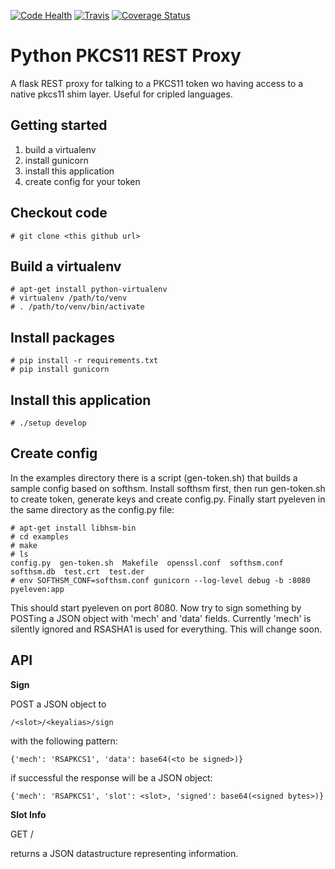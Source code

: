 
[![Code Health](https://landscape.io/github/leifj/pyeleven/master/landscape.png)](https://landscape.io/github/leifj/pyeleven/master)
[![Travis](https://travis-ci.org/identitypython/pyeleven.svg?branch=master)](https://travis-ci.org/leifj/pyeleven)
[![Coverage Status](https://coveralls.io/repos/identitypython/pyeleven/badge.png)](https://coveralls.io/r/leifj/pyeleven)

Python PKCS11 REST Proxy
========================

A flask REST proxy for talking to a PKCS11 token wo having access to a native pkcs11 shim layer. Useful for cripled languages.

Getting started
---------------

1. build a virtualenv
2. install gunicorn
3. install this application
4. create config for your token

Checkout code
-------------

    # git clone <this github url>

Build a virtualenv
------------------

    # apt-get install python-virtualenv
    # virtualenv /path/to/venv
    # . /path/to/venv/bin/activate

Install packages
----------------

    # pip install -r requirements.txt
    # pip install gunicorn

Install this application
------------------------

    # ./setup develop

Create config
-------------

In the examples directory there is a script (gen-token.sh) that builds a sample config based on softhsm. Install softhsm first, then run gen-token.sh to create token, generate keys and create config.py. Finally start pyeleven in the same directory as the config.py file:

    # apt-get install libhsm-bin
    # cd examples
    # make
    # ls
    config.py  gen-token.sh  Makefile  openssl.conf  softhsm.conf  softhsm.db  test.crt  test.der
    # env SOFTHSM_CONF=softhsm.conf gunicorn --log-level debug -b :8080 pyeleven:app

This should start pyeleven on port 8080. Now try to sign something by POSTing a JSON object with 'mech' and 'data' fields. Currently 'mech' is silently ignored and RSASHA1 is used for everything. This will change soon.

API
---

**Sign**

POST a JSON object to

    /<slot>/<keyalias>/sign
    
with the following pattern:
    
    {'mech': 'RSAPKCS1', 'data': base64(<to be signed>)}
    
if successful the response will be a JSON object:

    {'mech': 'RSAPKCS1', 'slot': <slot>, 'signed': base64(<signed bytes>)}

**Slot Info**

GET
    /<slot>

returns a JSON datastructure representing information.
